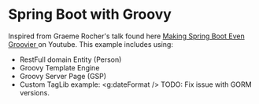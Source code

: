# Spring Boot with Groovy
Inspired from Graeme Rocher's talk found here <a href="https://www.youtube.com/watch?v=KeLs6k8-QJ8">Making Spring Boot Even Groovier
</a> on Youtube.
This example includes using:
- RestFull domain Entity (Person)
- Groovy Template Engine
- Groovy Server Page (GSP)
- Custom TagLib example: <g:dateFormat />
TODO:
Fix issue with GORM versions.